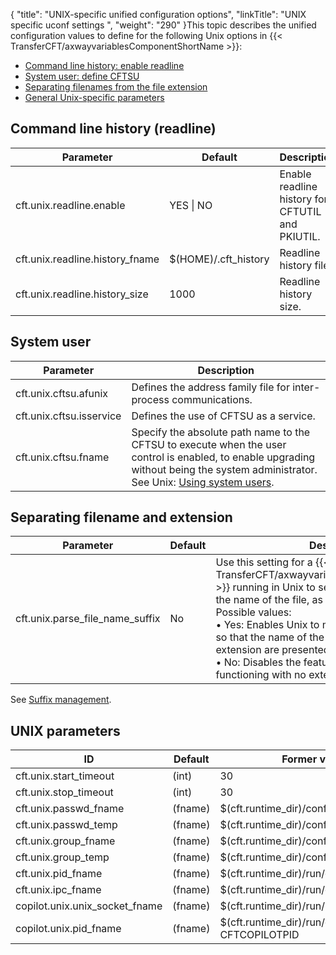 {
    "title": "UNIX-specific unified configuration options",
    "linkTitle": "UNIX specific uconf settings ",
    "weight": "290"
}This topic describes the unified configuration values to define for the following Unix options in {{< TransferCFT/axwayvariablesComponentShortName  >}}:

- [Command line history: enable readline](#Command)
- [System user: define CFTSU](#System)
- [Separating filenames from the file extension](#Separat)
- [General Unix-specific parameters](#UNIX)

<span id="Command"></span>

Command line history (readline)
-------------------------------


| Parameter  | Default  | Description  |
| --- | --- | --- |
| cft.unix.readline.enable  | YES &#124; NO  | Enable readline history for CFTUTIL and PKIUTIL.  |
| cft.unix.readline.history_fname  | $(HOME)/.cft_history  | Readline history file.  |
| cft.unix.readline.history_size  | 1000  | Readline history size.  |


<span id="System"></span>

System user
-----------


| Parameter  | Description  |
| --- | --- |
| cft.unix.cftsu.afunix  | Defines the address family file for inter-process communications.  |
| cft.unix.cftsu.isservice  | Defines the use of CFTSU as a service.  |
| cft.unix.cftsu.fname  | Specify the absolute path name to the CFTSU to execute when the user control is enabled, to enable upgrading without being the system administrator. See Unix: <a href="../t_adding_system_user_unix">Using system users</a>. |


<span id="Separat"></span>

Separating filename and extension
---------------------------------


| Parameter  | Default  | Description  |
| --- | --- | --- |
| cft.unix.parse_file_name_suffix  | No  | Use this setting for a {{< TransferCFT/axwayvariablesComponentShortName  >}} running in Unix to separate the extension from the name of the file, as is done in Windows.<br/> Possible values:<br/> • Yes: Enables Unix to mimic Windows functioning so that the name of the file and the type of extension are presented separately<br/> • No: Disables the feature to have normal Unix file functioning with no extension type displayed |


See [Suffix management](../suffix_management).

<span id="UNIX"></span>

UNIX parameters
---------------


| ID  | Default  | Former value  |
| --- | --- | --- |
| cft.unix.start_timeout  | (int) |  30 |
| cft.unix.stop_timeout | (int) | 30 |
| cft.unix.passwd_fname |  (fname) | $(cft.runtime_dir)/conf/passwd |
| cft.unix.passwd_temp  | (fname) | $(cft.runtime_dir)/conf/passwdXXXXXX |
| cft.unix.group_fname | (fname) | $(cft.runtime_dir)/conf/group |
| cft.unix.group_temp |  (fname) |  $(cft.runtime_dir)/conf/groupXXXXXX |
| cft.unix.pid_fname |  (fname) | $(cft.runtime_dir)/run/cft.pid |
| cft.unix.ipc_fname  | (fname) | $(cft.runtime_dir)/run/cft.ipc |
| copilot.unix.unix_socket_fname  | (fname) | $(cft.runtime_dir)/run/S_COPSMNGFW |
| copilot.unix.pid_fname |  (fname) | $(cft.runtime_dir)/run/copilot.pid CFTCOPILOTPID |

